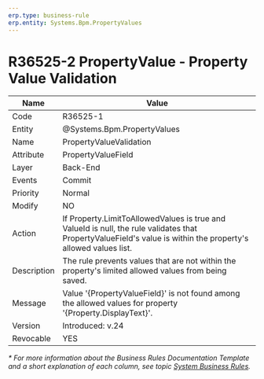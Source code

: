 ```yaml
---
erp.type: business-rule
erp.entity: Systems.Bpm.PropertyValues
---
```


# R36525-2 PropertyValue - Property Value Validation

| Name | Value |
| ---- | ----- |
| Code | R36525-1 |
| Entity | @Systems.Bpm.PropertyValues |
| Name | PropertyValueValidation |
| Attribute | PropertyValueField |
| Layer | Back-End |
| Events | Commit |
| Priority | Normal |
| Modify | NO |
| Action | If Property.LimitToAllowedValues is true and ValueId is null, the rule validates that PropertyValueField's value is within the property's allowed values list.|
| Description | The rule prevents values that are not within the property's limited allowed values from being saved. |
| Message | Value '{PropertyValueField}' is not found among the allowed values for property '{Property.DisplayText}'.|
| Version | Introduced: v.24 |
| Revocable | YES |

*\* For more information about the Business Rules Documentation Template and a short explanation of each column, see
topic [System Business Rules](../templates/template-description-system-business-rules.md).*
